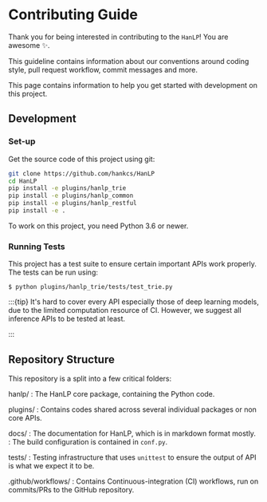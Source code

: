 # Contributing Guide

Thank you for being interested in contributing to the `HanLP`! You
are awesome ✨.

This guideline contains information about our conventions around coding style, pull request workflow, commit messages and more.

This page contains information to help you get started with development on this
project.

## Development

### Set-up

Get the source code of this project using git:

```bash
git clone https://github.com/hankcs/HanLP
cd HanLP
pip install -e plugins/hanlp_trie
pip install -e plugins/hanlp_common
pip install -e plugins/hanlp_restful
pip install -e .
```

To work on this project, you need Python 3.6 or newer.

### Running Tests

This project has a test suite to ensure certain important APIs work properly. The tests can be run using:

```console
$ python plugins/hanlp_trie/tests/test_trie.py
```

:::{tip}
It's hard to cover every API especially those of deep learning models, due to the limited computation resource of CI. However, we suggest all inference APIs to be tested at least.

:::

## Repository Structure

This repository is a split into a few critical folders:

hanlp/
: The HanLP core package, containing the Python code.

plugins/
: Contains codes shared across several individual packages or non core APIs.

docs/
: The documentation for HanLP, which is in markdown format mostly.
: The build configuration is contained in `conf.py`.

tests/
: Testing infrastructure that uses `unittest` to ensure the output of API is what we expect it to be.

.github/workflows/
: Contains Continuous-integration (CI) workflows, run on commits/PRs to the GitHub repository.

